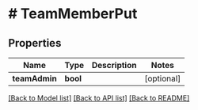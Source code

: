 # # TeamMemberPut

## Properties

Name | Type | Description | Notes
------------ | ------------- | ------------- | -------------
**teamAdmin** | **bool** |  | [optional] 

[[Back to Model list]](../../README.md#documentation-for-models) [[Back to API list]](../../README.md#documentation-for-api-endpoints) [[Back to README]](../../README.md)


